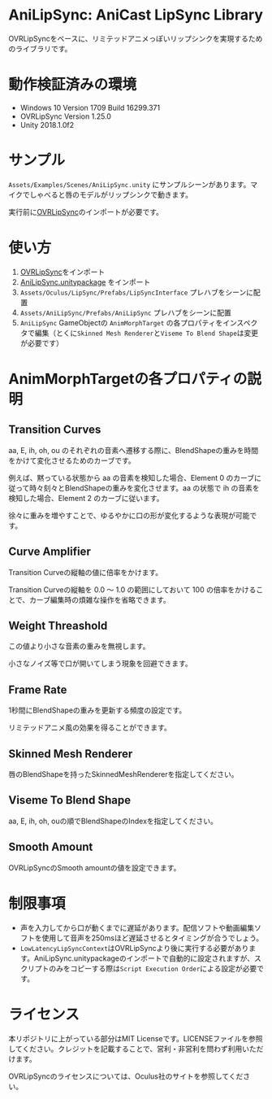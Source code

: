 # AniLipSync: AniCast LipSync Library
OVRLipSyncをベースに、リミテッドアニメっぽいリップシンクを実現するためのライブラリです。

# 動作検証済みの環境
- Windows 10 Version 1709 Build 16299.371
- OVRLipSync Version 1.25.0
- Unity 2018.1.0f2

# サンプル
`Assets/Examples/Scenes/AniLipSync.unity` にサンプルシーンがあります。マイクでしゃべると唇のモデルがリップシンクで動きます。

実行前に[OVRLipSync](https://developer.oculus.com/downloads/package/oculus-lipsync-unity/)のインポートが必要です。

# 使い方
1. [OVRLipSync](https://developer.oculus.com/downloads/package/oculus-lipsync-unity/)をインポート
2. [AniLipSync.unitypackage](https://github.com/XVI/AniLipSync/releases) をインポート
3. `Assets/Oculus/LipSync/Prefabs/LipSyncInterface` プレハブをシーンに配置
4. `Assets/AniLipSync/Prefabs/AniLipSync` プレハブをシーンに配置
5. `AniLipSync` GameObjectの `AnimMorphTarget` の各プロパティをインスペクタで編集（とくに`Skinned Mesh Renderer`と`Viseme To Blend Shape`は変更が必要です）

# AnimMorphTargetの各プロパティの説明
## Transition Curves
aa, E, ih, oh, ou のそれぞれの音素へ遷移する際に、BlendShapeの重みを時間をかけて変化させるためのカーブです。

例えば、黙っている状態から aa の音素を検知した場合、Element 0 のカーブに従って時々刻々とBlendShapeの重みを変化させます。aa の状態で ih の音素を検知した場合、Element 2 のカーブに従います。

徐々に重みを増やすことで、ゆるやかに口の形が変化するような表現が可能です。

## Curve Amplifier
Transition Curveの縦軸の値に倍率をかけます。

Transition Curveの縦軸を 0.0 ～ 1.0 の範囲にしておいて 100 の倍率をかけることで、カーブ編集時の煩雑な操作を省略できます。

## Weight Threashold
この値より小さな音素の重みを無視します。

小さなノイズ等で口が開いてしまう現象を回避できます。

## Frame Rate
1秒間にBlendShapeの重みを更新する頻度の設定です。

リミテッドアニメ風の効果を得ることができます。

## Skinned Mesh Renderer
唇のBlendShapeを持ったSkinnedMeshRendererを指定してください。

## Viseme To Blend Shape
aa, E, ih, oh, ouの順でBlendShapeのIndexを指定してください。

## Smooth Amount
OVRLipSyncのSmooth amountの値を設定できます。

# 制限事項
- 声を入力してから口が動くまでに遅延があります。配信ソフトや動画編集ソフトを使用して音声を250msほど遅延させるとタイミングが合うでしょう。
- `LowLatencyLipSyncContext`はOVRLipSyncより後に実行する必要があります。AniLipSync.unitypackageのインポートで自動的に設定されますが、スクリプトのみをコピーする際は`Script Execution Order`による設定が必要です。

# ライセンス
本リポジトリに上がっている部分はMIT Licenseです。LICENSEファイルを参照してください。クレジットを記載することで、営利・非営利を問わず利用いただけます。

OVRLipSyncのライセンスについては、Oculus社のサイトを参照してください。
